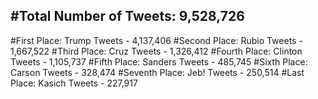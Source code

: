 #Total Number of Tweets: 9,528,726 
---
#First Place: Trump Tweets - 4,137,406
#Second Place: Rubio Tweets - 1,667,522
#Third Place: Cruz Tweets - 1,326,412
#Fourth Place: Clinton Tweets - 1,105,737
#Fifth Place: Sanders Tweets - 485,745
#Sixth Place: Carson Tweets - 328,474
#Seventh Place: Jeb! Tweets - 250,514
#Last Place: Kasich Tweets - 227,917
